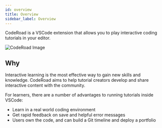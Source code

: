 ```yaml
---
id: overview
title: Overview
sidebar_label: Overview
---
```


CodeRoad is a VSCode extension that allows you to play interactive coding tutorials in your editor.

![CodeRoad Image](/img/tutorial-example.png)

## Why

Interactive learning is the most effective way to gain new skills and knowledge. CodeRoad aims to help tutorial creators develop and share interactive content with the community.

For learners, there are a number of advantages to running tutorials inside VSCode:

- Learn in a real world coding environment
- Get rapid feedback on save and helpful error messages
- Users own the code, and can build a Git timeline and deploy a portfolio
